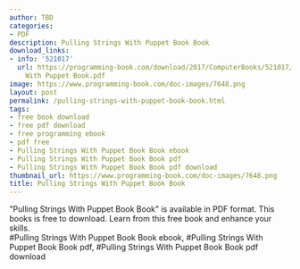 ```yaml
---
author: TBD
categories:
- PDF
description: Pulling Strings With Puppet Book Book
download_links:
- info: '521017'
  url: https://programming-book.com/download/2017/ComputerBooks/521017/Pulling Strings
    With Puppet Book.pdf
image: https://www.programming-book.com/doc-images/7648.png
layout: post
permalink: /pulling-strings-with-puppet-book-book.html
tags:
- free book download
- free pdf download
- free programming ebook
- pdf free
- Pulling Strings With Puppet Book Book ebook
- Pulling Strings With Puppet Book Book pdf
- Pulling Strings With Puppet Book Book pdf download
thumbnail_url: https://www.programming-book.com/doc-images/7648.png
title: Pulling Strings With Puppet Book Book
---
```


 
<div class="item-desc text-justify">
  "Pulling Strings With Puppet Book Book" is available in PDF format. This books is free to download. Learn from this free book and enhance your skills.
  <br>
  #Pulling Strings With Puppet Book Book ebook, #Pulling Strings With Puppet Book Book pdf, #Pulling Strings With Puppet Book Book pdf download
</div>